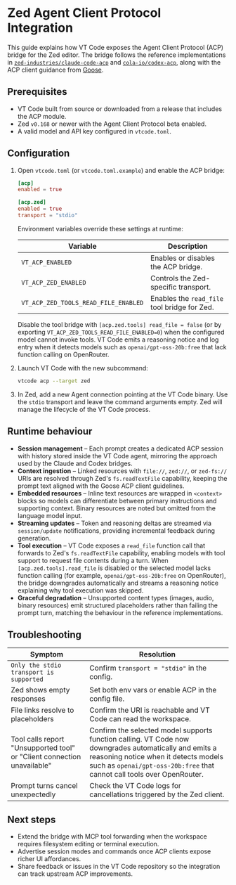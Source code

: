 # Zed Agent Client Protocol Integration

This guide explains how VT Code exposes the Agent Client Protocol (ACP) bridge for the Zed
editor. The bridge follows the reference implementations in
[`zed-industries/claude-code-acp`](https://github.com/zed-industries/claude-code-acp) and
[`cola-io/codex-acp`](https://github.com/cola-io/codex-acp), along with the ACP client guidance
from [Goose](https://block.github.io/goose/docs/guides/acp-clients/).

## Prerequisites

- VT Code built from source or downloaded from a release that includes the ACP module.
- Zed `v0.168` or newer with the Agent Client Protocol beta enabled.
- A valid model and API key configured in `vtcode.toml`.

## Configuration

1. Open `vtcode.toml` (or `vtcode.toml.example`) and enable the ACP bridge:

   ```toml
   [acp]
   enabled = true

   [acp.zed]
   enabled = true
   transport = "stdio"
   ```

   Environment variables override these settings at runtime:

   | Variable             | Description                          |
   | -------------------- | ------------------------------------ |
   | `VT_ACP_ENABLED`     | Enables or disables the ACP bridge.  |
   | `VT_ACP_ZED_ENABLED` | Controls the Zed-specific transport. |
   | `VT_ACP_ZED_TOOLS_READ_FILE_ENABLED` | Enables the `read_file` tool bridge for Zed. |

   Disable the tool bridge with `[acp.zed.tools] read_file = false` (or by exporting
   `VT_ACP_ZED_TOOLS_READ_FILE_ENABLED=0`) when the configured model cannot invoke tools. VT Code emits a
   reasoning notice and log entry when it detects models such as `openai/gpt-oss-20b:free` that lack
   function calling on OpenRouter.

2. Launch VT Code with the new subcommand:

   ```bash
   vtcode acp --target zed
   ```

3. In Zed, add a new Agent connection pointing at the VT Code binary. Use the `stdio` transport
   and leave the command arguments empty. Zed will manage the lifecycle of the VT Code process.

## Runtime behaviour

- **Session management** – Each prompt creates a dedicated ACP session with history stored inside
  the VT Code agent, mirroring the approach used by the Claude and Codex bridges.
- **Context ingestion** – Linked resources with `file://`, `zed://`, or `zed-fs://` URIs are
  resolved through Zed's `fs.readTextFile` capability, keeping the prompt text aligned with the
  Goose ACP client guidelines.
- **Embedded resources** – Inline text resources are wrapped in `<context>` blocks so models can
  differentiate between primary instructions and supporting context. Binary resources are noted
  but omitted from the language model input.
- **Streaming updates** – Token and reasoning deltas are streamed via `session/update`
  notifications, providing incremental feedback during generation.
- **Tool execution** – VT Code exposes a `read_file` function call that forwards to Zed's
  `fs.readTextFile` capability, enabling models with tool support to request file contents during a
  turn. When `[acp.zed.tools].read_file` is disabled or the selected model lacks function calling
  (for example, `openai/gpt-oss-20b:free` on OpenRouter), the bridge downgrades automatically and
  streams a reasoning notice explaining why tool execution was skipped.
- **Graceful degradation** – Unsupported content types (images, audio, binary resources) emit
  structured placeholders rather than failing the prompt turn, matching the behaviour in the
  reference implementations.

## Troubleshooting

| Symptom                                   | Resolution |
| ----------------------------------------- | ---------- |
| `Only the stdio transport is supported`   | Confirm `transport = "stdio"` in the config. |
| Zed shows empty responses                 | Set both env vars or enable ACP in the config file. |
| File links resolve to placeholders        | Confirm the URI is reachable and VT Code can read the workspace. |
| Tool calls report "Unsupported tool" or "Client connection unavailable" | Confirm the selected model supports function calling. VT Code now downgrades automatically and emits a reasoning notice when it detects models such as `openai/gpt-oss-20b:free` that cannot call tools over OpenRouter. |
| Prompt turns cancel unexpectedly          | Check the VT Code logs for cancellations triggered by the Zed client. |

## Next steps

- Extend the bridge with MCP tool forwarding when the workspace requires filesystem editing or
  terminal execution.
- Advertise session modes and commands once ACP clients expose richer UI affordances.
- Share feedback or issues in the VT Code repository so the integration can track upstream ACP
  improvements.
